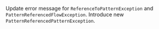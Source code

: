 Update error message for `ReferenceToPatternException` and `PatternReferencedFlowException`.
Introduce new `PatternReferencedPatternException`.